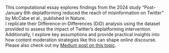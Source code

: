 This computational essay explores findings from the 2024 study “Post-January 6th deplatforming reduced the reach of misinformation on Twitter” by McCabe et al., published in Nature. <br>
I replicate their Difference-in-Differences (DiD) analysis using the dataset provided to assess the impact of Twitter’s deplatforming intervention. <br>
Additionally, I explore key assumptions and provide practical insights into how content moderation strategies like this can shape online discourse. <br>
Please also check out my [Medium post on this topic](https://medium.com/@sangmin.lee.ir/evaluating-the-effectiveness-of-twitters-deplatforming-as-a-content-moderation-strategy-1066dea05a46).
